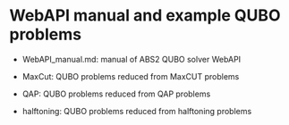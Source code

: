 # WebAPI manual and example QUBO problems

* WebAPI_manual.md: manual of ABS2 QUBO solver WebAPI 

* MaxCut: QUBO problems reduced from MaxCUT problems

* QAP: QUBO problems reduced from QAP problems

* halftoning: QUBO problems reduced from halftoning problems
